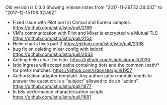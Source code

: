 Old version is 0.3.0
Showing release notes from "2017-11-29T22:36:03Z" to "2017-12-15T06:32:46Z"

 * Fixed issue with Pilot port in Consul and Eureka samples. https://github.com/istio/istio/pull/2166
 * VM's communication with Pilot and Mixer is encrypted via Mutual TLS https://github.com/istio/istio/pull/2154
 * Helm charts fixes part 2 https://github.com/istio/istio/pull/2098
 * bug fix on deleting mixer config with istioctl https://github.com/istio/istio/pull/2033
 * Adding helm chart for istio. https://github.com/istio/istio/pull/2030
 * Istio Ingress will accept paths containing dots and the common /path/* for prefix matches. https://github.com/istio/istio/pull/1957
 * Authorization adapter template. Any authorization module needs to answer the question: Is a “subject” allowed to do an “action”.  https://github.com/istio/istio/pull/1877
 * In k8s performance characterization scripts https://github.com/istio/istio/pull/1681
